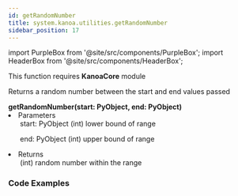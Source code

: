 ```yaml
---
id: getRandomNumber
title: system.kanoa.utilities.getRandomNumber
sidebar_position: 17
---
```

import PurpleBox from '@site/src/components/PurpleBox';
import HeaderBox from '@site/src/components/HeaderBox';


<PurpleBox>This function requires <b>KanoaCore</b> module</PurpleBox>

<HeaderBox header="Description">Returns a random number between the start and end values passed </HeaderBox>

<HeaderBox header="Syntax">
    <b>getRandomNumber(start: PyObject, end: PyObject)</b>
    <li> Parameters <br />
        <ul>start: PyObject (int) lower bound of range</ul>
        <ul>end: PyObject (int) upper bound of range</ul>
    </li>
    <li> Returns <br />
        <ul>(int) random number within the range</ul>
    </li>
</HeaderBox>

### Code Examples

```py 


```